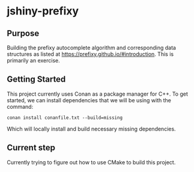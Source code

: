 # jshiny-prefixy

## Purpose

Building the prefixy autocomplete algorithm and corresponding data structures as listed at https://prefixy.github.io/#introduction. This is primarily an exercise.

## Getting Started

This project currently uses Conan as a package manager for C++. To get started, we can install dependencies that we will be using with the command:

```
conan install conanfile.txt --build=missing
```

Which will locally install and build necessary missing dependencies.

## Current step

Currently trying to figure out how to use CMake to build this project.